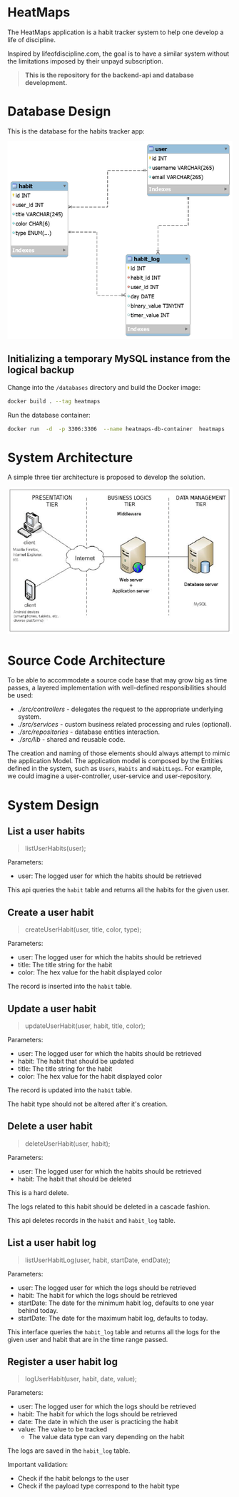 # HeatMaps

The HeatMaps application is a habit tracker system to help one develop a life of discipline.

Inspired by lifeofdiscipline.com, the goal is to have a similar system without the limitations imposed by their unpayd subscription.

> **This is the repository for the backend-api and database development.**

# Database Design

This is the database for the habits tracker app:

![Entity Relationship Diagram](database/ERD.png "Entity Relationship Diagram")

## Initializing a temporary MySQL instance from the logical backup

Change into the `/databases` directory and build the Docker image:

```sh
docker build . --tag heatmaps
```

Run the database container:

```sh
docker run  -d  -p 3306:3306  --name heatmaps-db-container  heatmaps
```

# System Architecture 

A simple three tier architecture is proposed to develop the solution.

![Architecture](./architecture.png "Architecture")

# Source Code Architecture

To be able to accommodate a source code base that may grow big as time passes, a layered implementation with well-defined responsibilities should be used:

- *./src/controllers* - delegates the request to the appropriate underlying system.
- *./src/services* - custom business related processing and rules (optional).
- *./src/repositories* - database entities interaction.
- *./src/lib* - shared and reusable code.

The creation and naming of those elements should always attempt to mimic the application Model. The application model is composed by the Entities defined in the system, such as `Users`, `Habits` and `HabitLogs`. For example, we could imagine a user-controller, user-service and user-repository.

# System Design

## List a user habits

> listUserHabits(user);

Parameters:
- user: The logged user for which the habits should be retrieved

This api queries the `habit` table and returns all the habits for the given user.

## Create a user habit

> createUserHabit(user, title, color, type);

Parameters:
- user: The logged user for which the habits should be retrieved
- title: The title string for the habit
- color: The hex value for the habit displayed color

The record is inserted into the `habit` table.

## Update a user habit

> updateUserHabit(user, habit, title, color);

Parameters:
- user: The logged user for which the habits should be retrieved
- habit: The habit that should be updated
- title: The title string for the habit
- color: The hex value for the habit displayed color

The record is updated into the `habit` table.

The habit type should not be altered after it's creation.

## Delete a user habit

> deleteUserHabit(user, habit);

Parameters:
- user: The logged user for which the habits should be retrieved
- habit: The habit that should be deleted

This is a hard delete.

The logs related to this habit should be deleted in a cascade fashion.

This api deletes records in the `habit` and `habit_log` table.

## List a user habit log

> listUserHabitLog(user, habit, startDate, endDate);

Parameters:
- user: The logged user for which the logs should be retrieved
- habit: The habit for which the logs should be retrieved
- startDate: The date for the minimum habit log, defaults to one year behind today.
- startDate: The date for the maximum habit log, defaults to today.

This interface queries the `habit_log` table and returns all the logs for the given user and habit that are in the time range passed.

## Register a user habit log

> logUserHabit(user, habit, date, value);

Parameters:
- user: The logged user for which the logs should be retrieved
- habit: The habit for which the logs should be retrieved
- date: The date in which the user is practicing the habit
- value: The value to be tracked
    - The value data type can vary depending on the habit

The logs are saved in the `habit_log` table.

Important validation:
- Check if the habit belongs to the user
- Check if the payload type correspond to the habit type
